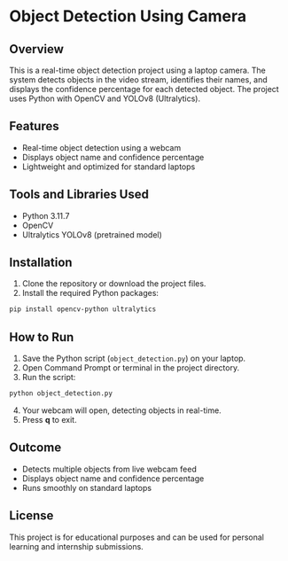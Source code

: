 # Object Detection Using Camera

## Overview

This is a real-time object detection project using a laptop camera. The system detects objects in the video stream, identifies their names, and displays the confidence percentage for each detected object. The project uses Python with OpenCV and YOLOv8 (Ultralytics).

## Features

* Real-time object detection using a webcam
* Displays object name and confidence percentage
* Lightweight and optimized for standard laptops

## Tools and Libraries Used

* Python 3.11.7
* OpenCV
* Ultralytics YOLOv8 (pretrained model)

## Installation

1. Clone the repository or download the project files.
2. Install the required Python packages:

```bash
pip install opencv-python ultralytics
```

## How to Run

1. Save the Python script (`object_detection.py`) on your laptop.
2. Open Command Prompt or terminal in the project directory.
3. Run the script:

```bash
python object_detection.py
```

4. Your webcam will open, detecting objects in real-time.
5. Press **q** to exit.

## Outcome

* Detects multiple objects from live webcam feed
* Displays object name and confidence percentage
* Runs smoothly on standard laptops


## License

This project is for educational purposes and can be used for personal learning and internship submissions.
